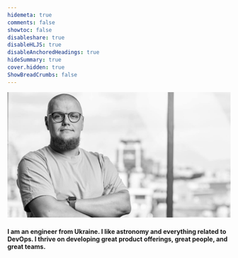 ```yaml
---
hidemeta: true
comments: false
showtoc: false
disableshare: true
disableHLJS: true
disableAnchoredHeadings: true
hideSummary: true
cover.hidden: true
ShowBreadCrumbs: false
---
```

![](/assets/img/about-me.jpg)

#### I am an engineer from Ukraine. I like astronomy and everything related to DevOps. I thrive on developing great product offerings, great people, and great teams.


